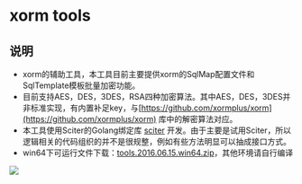 # xorm tools
## 说明
* xorm的辅助工具，本工具目前主要提供xorm的SqlMap配置文件和SqlTemplate模板批量加密功能。
* 目前支持AES，DES，3DES，RSA四种加密算法。其中AES，DES，3DES并非标准实现，有内置补足key，与[https://github.com/xormplus/xorm](https://github.com/xormplus/xorm) 库中的解密算法对应。
* 本工具使用Sciter的Golang绑定库 [sciter](https://github.com/oskca/sciter) 开发。由于主要是试用Sciter，所以逻辑相关的代码组织的并不是很规整，例如有些方法明显可以抽成接口方式。
* win64下可运行文件下载：[tools.2016.06.15.win64.zip](https://github.com/xormplus/tools/releases/download/v2016.06.15-alpha/tools.2016.06.15.win64.zip)，其他环境请自行编译

![](http://image18-c.poco.cn/mypoco/myphoto/20160615/23/17933054320160615232729053_640.jpg?1262x699_130)
